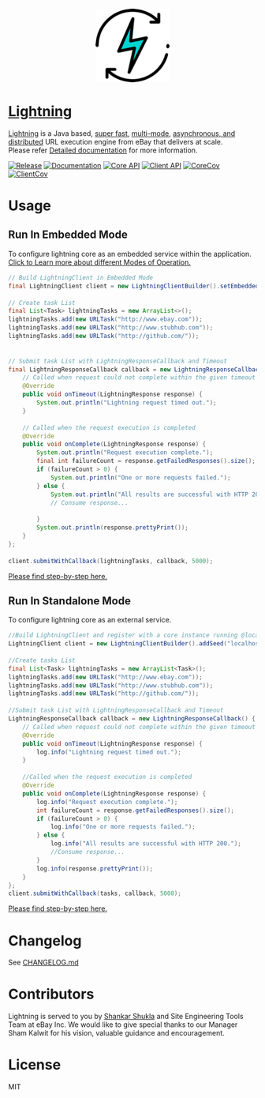 <p align="center">
    <img src="./docs/images/icon.png" alt="Lightning logo" width="150" /><br>
</p>


# [Lightning](https://ebay.github.io/lightning/)
[Lightning](https://ebay.github.io/lightning/) is a Java based, [super fast](https://ebay.github.io/lightning/#benchmark), [multi-mode](https://ebay.github.io/lightning/#modes), [asynchronous, and distributed](https://ebay.github.io/lightning/#architecture) URL execution engine from eBay that delivers at scale.
<br>
Please refer [Detailed documentation](https://ebay.github.io/lightning/) for more information.


[![Release](https://img.shields.io/badge/Release-1.0.0-blue.svg)](https://img.shields.io/badge/Release-1.0.0-blue.svg)
<a href="https://ebay.github.io/lightning/" target="_blank"><img src="https://img.shields.io/website-up-down-green-red/http/shields.io.svg?label=Documentation" alt="Documentation"/></a>
<a href="https://ebay.github.io/lightning/apidocs/core/index.html" target="_blank"><img src="https://img.shields.io/website-up-down-green-red/http/shields.io.svg?label=Core%20API%20JavaDoc" alt="Core API"/></a>
<a href="https://ebay.github.io/lightning/apidocs/client/index.html" target="_blank"><img src="https://img.shields.io/website-up-down-green-red/http/shields.io.svg?label=Client%20API%20JavaDoc" alt="Client API"/></a>
[![CoreCov](https://img.shields.io/badge/Core%20Code%20Coverage-80-green.svg)](https://img.shields.io/badge/Core%20Code%20Coverage-80-green.svg)
[![ClientCov](https://img.shields.io/badge/Client%20Code%20Coverage-90-green.svg)](https://img.shields.io/badge/Client%20Code%20Coverage-90-green.svg)

# Usage
## Run In Embedded Mode
To configure lightning core as an embedded service within the application. <a href="https://ebay.github.io/lightning/#modes" target="_blank" >Click to Learn more about different Modes of Operation.</a>

```java
// Build LightningClient in Embedded Mode
final LightningClient client = new LightningClientBuilder().setEmbeddedMode(true).build();

// Create task List
final List<Task> lightningTasks = new ArrayList<>();
lightningTasks.add(new URLTask("http://www.ebay.com"));
lightningTasks.add(new URLTask("http://www.stubhub.com"));
lightningTasks.add(new URLTask("http://github.com/"));


// Submit task List with LightningResponseCallback and Timeout
final LightningResponseCallback callback = new LightningResponseCallback() {
    // Called when request could not complete within the given timeout
    @Override
    public void onTimeout(LightningResponse response) {
        System.out.println("Lightning request timed out.");
    }

    // Called when the request execution is completed
    @Override
    public void onComplete(LightningResponse response) {
        System.out.println("Request execution complete.");
        final int failureCount = response.getFailedResponses().size();
        if (failureCount > 0) {
            System.out.println("One or more requests failed.");
        } else {
            System.out.println("All results are successful with HTTP 200.");
            // Consume response...

        }
        System.out.println(response.prettyPrint());
    }
};

client.submitWithCallback(lightningTasks, callback, 5000);
```
<a href="https://ebay.github.io/lightning/#runEmbeddedModeMaven"  target="_blank"> Please find step-by-step here.</a>

## Run In Standalone Mode
To configure lightning core as an external service.

```java
//Build LightningClient and register with a core instance running @localhost on port 8989
LightningClient client = new LightningClientBuilder().addSeed("localhost").setCorePort(8989).build();

//Create tasks List
final List<Task> lightningTasks = new ArrayList<Task>();
lightningTasks.add(new URLTask("http://www.ebay.com"));
lightningTasks.add(new URLTask("http://www.stubhub.com"));
lightningTasks.add(new URLTask("http://github.com/"));

//Submit task List with LightningResponseCallback and Timeout
LightningResponseCallback callback = new LightningResponseCallback() {
    // Called when request could not complete within the given timeout
    @Override
    public void onTimeout(LightningResponse response) {
        log.info("Lightning request timed out.");
    }
    
    //Called when the request execution is completed
    @Override
    public void onComplete(LightningResponse response) {
        log.info("Request execution complete.");
        int failureCount = response.getFailedResponses().size();
        if (failureCount > 0) {
            log.info("One or more requests failed.");
        } else {
            log.info("All results are successful with HTTP 200.");
            //Consume response...
        }
        log.info(response.prettyPrint());
    }
};
client.submitWithCallback(tasks, callback, 5000);
```
<a href="https://ebay.github.io/lightning/#runStandaloneModeMaven"  target="_blank"> Please find step-by-step here.</a>
# Changelog

See [CHANGELOG.md](CHANGELOG.md)

# Contributors

Lightning is served to you by [Shankar Shukla](https://github.com/shankarshukla) and Site Engineering Tools Team at eBay Inc. We would like to give special thanks to our Manager Sham Kalwit for his vision, valuable guidance and encouragement.

# License

MIT
